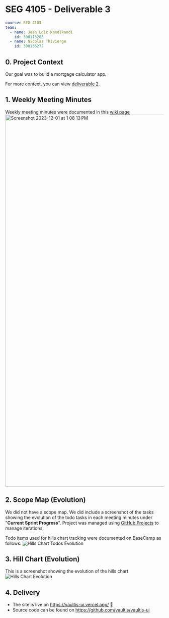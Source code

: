 # SEG 4105 - Deliverable 3

```yml
course: SEG 4105
team:
  - name: Jean Loic Kandikandi
    id: 300113205
  - name: Nicolas Thivierge
    id: 300136272
```
## 0. Project Context
Our goal was to build a mortgage calculator app.

For more context, you can view [deliverable 2](https://github.com/Vaultis/delivrable_2).

## 1. Weekly Meeting Minutes
Weekly meeting minutes were documented in this [wiki page](https://github.com/Vaultis/.github/wiki)
<img width="1179" alt="Screenshot 2023-12-01 at 1 08 13 PM" src="https://github.com/Vaultis/deliverable-3/assets/55165891/25c537d3-e4e7-4748-9424-7aca27cbd0e2">

## 2. Scope Map (Evolution)
We did not have a scope map. We did include a screenshot of the tasks showing the evolution of the todo tasks in each meeting minutes under "**Current Sprint Progress**". Project was managed using [GitHub Projects](https://github.com/orgs/Vaultis/projects/1/views/4) to manage iterations.

Todo items used for hills chart tracking were documented on BaseCamp as follows:
![Hills Chart Todos Evolution](https://github.com/Vaultis/deliverable-3/assets/55165891/70d266bd-7ed6-44e8-ba64-53eb3b632073)


## 3. Hill Chart (Evolution)
This is a screenshot showing the evolution of the hills chart
![Hills Chart Evolution](https://github.com/Vaultis/deliverable-3/assets/55165891/1be5539e-7979-4db6-b168-0a1c80e9275a)

## 4. Delivery
- The site is live on https://vaultis-ui.vercel.app/ 🎉
- Source code can be found on https://github.com/vaultis/vaultis-ui
